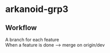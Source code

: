 # arkanoid-grp3


## Workflow
A branch for each feature <br>
When a feature is done --> merge on origin/dev
